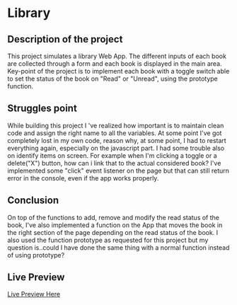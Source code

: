 # Library

## Description of the project
This project simulates a library Web App. The different inputs of each book are collected through a form and each book is displayed in the main area. Key-point of the project is to implement each book with a toggle switch able to set the status of the book on "Read" or "Unread", using the prototype function.

## Struggles point
While building this project I 've realized how important is to maintain clean code and assign the right name to all the variables. At some point I've got completely lost in my own code, reason why, at some point, I had to restart everything again, especially on the javascript part. I had some trouble also on identify items on screen. For example when I'm clicking a toggle or a delete("X") button, how can i link that to the actual considered book? I've implemented some "click" event listener on the page but that can still return error in the console, even if the app works properly.

## Conclusion
On top of the functions to add, remove and modify the read status of the book, I've also implemented a function on the App that moves the book in the right section of the page depending on the read status of the book. I also used the function prototype as requested for this project but my question is..could I have done the same thing with a normal function instead of using prototype?

## Live Preview

[Live Preview Here](https://eligio93.github.io/library/)